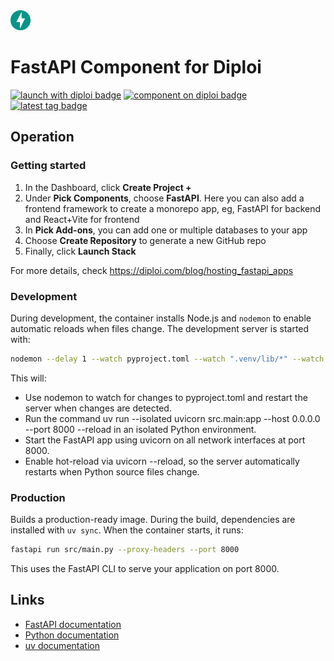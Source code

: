 <img alt="icon" src=".diploi/icon.svg" width="32">

# FastAPI Component for Diploi

[![launch with diploi badge](https://diploi.com/launch.svg)](https://diploi.com/component/fastapi)
[![component on diploi badge](https://diploi.com/component.svg)](https://diploi.com/component/fastapi)
[![latest tag badge](https://badgen.net/github/tag/diploi/component-fastapi-beta)](https://diploi.com/component/fastapi)


## Operation

### Getting started

1. In the Dashboard, click **Create Project +**
2. Under **Pick Components**, choose **FastAPI**. Here you can also add a frontend framework to create a monorepo app, eg, FastAPI for backend and React+Vite for frontend
3. In **Pick Add-ons**, you can add one or multiple databases to your app
4. Choose **Create Repository** to generate a new GitHub repo
5. Finally, click **Launch Stack**

For more details, check https://diploi.com/blog/hosting_fastapi_apps

### Development

During development, the container installs Node.js and `nodemon` to enable automatic reloads when files change. The development server is started with:

```sh
nodemon --delay 1 --watch pyproject.toml --watch ".venv/lib/*" --watch ".venv/lib64/*" --exec "uv run --isolated uvicorn src.main:app --host 0.0.0.0 --port 8000 --reload --reload-dir src --reload-exclude \".venv/**\""
```

This will:
- Use nodemon to watch for changes to pyproject.toml and restart the server when changes are detected.
- Run the command uv run --isolated uvicorn src.main:app --host 0.0.0.0 --port 8000 --reload in an isolated Python environment.
- Start the FastAPI app using uvicorn on all network interfaces at port 8000.
- Enable hot-reload via uvicorn --reload, so the server automatically restarts when Python source files change.

### Production

Builds a production-ready image. During the build, dependencies are installed with `uv sync`. When the container starts, it runs:

```sh
fastapi run src/main.py --proxy-headers --port 8000
```

This uses the FastAPI CLI to serve your application on port 8000.

## Links

- [FastAPI documentation](https://fastapi.tiangolo.com/)
- [Python documentation](https://docs.python.org/)
- [uv documentation](https://docs.astral.sh/uv/)

